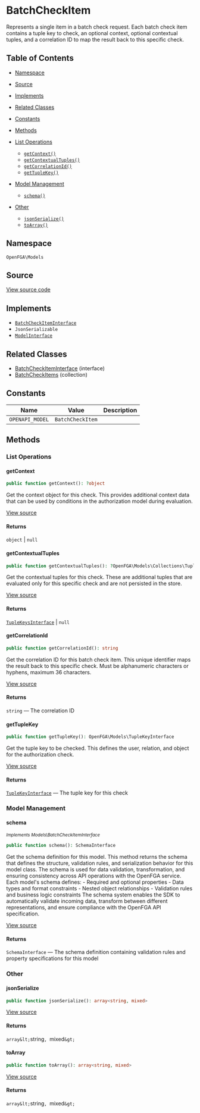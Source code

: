# BatchCheckItem

Represents a single item in a batch check request. Each batch check item contains a tuple key to check, an optional context, optional contextual tuples, and a correlation ID to map the result back to this specific check.

## Table of Contents

* [Namespace](#namespace)
* [Source](#source)
* [Implements](#implements)
* [Related Classes](#related-classes)
* [Constants](#constants)
* [Methods](#methods)

* [List Operations](#list-operations)
    * [`getContext()`](#getcontext)
    * [`getContextualTuples()`](#getcontextualtuples)
    * [`getCorrelationId()`](#getcorrelationid)
    * [`getTupleKey()`](#gettuplekey)
* [Model Management](#model-management)
    * [`schema()`](#schema)
* [Other](#other)
    * [`jsonSerialize()`](#jsonserialize)
    * [`toArray()`](#toarray)

## Namespace

`OpenFGA\Models`

## Source

[View source code](https://github.com/evansims/openfga-php/blob/main/src/Models/BatchCheckItem.php)

## Implements

* [`BatchCheckItemInterface`](BatchCheckItemInterface.md)
* `JsonSerializable`
* [`ModelInterface`](ModelInterface.md)

## Related Classes

* [BatchCheckItemInterface](Models/BatchCheckItemInterface.md) (interface)
* [BatchCheckItems](Models/Collections/BatchCheckItems.md) (collection)

## Constants

| Name            | Value            | Description |
| --------------- | ---------------- | ----------- |
| `OPENAPI_MODEL` | `BatchCheckItem` |             |

## Methods

### List Operations

#### getContext

```php
public function getContext(): ?object

```

Get the context object for this check. This provides additional context data that can be used by conditions in the authorization model during evaluation.

[View source](https://github.com/evansims/openfga-php/blob/main/src/Models/BatchCheckItem.php#L195)

#### Returns

`object` &#124; `null`

#### getContextualTuples

```php
public function getContextualTuples(): ?OpenFGA\Models\Collections\TupleKeysInterface

```

Get the contextual tuples for this check. These are additional tuples that are evaluated only for this specific check and are not persisted in the store.

[View source](https://github.com/evansims/openfga-php/blob/main/src/Models/BatchCheckItem.php#L204)

#### Returns

[`TupleKeysInterface`](Models/Collections/TupleKeysInterface.md) &#124; `null`

#### getCorrelationId

```php
public function getCorrelationId(): string

```

Get the correlation ID for this batch check item. This unique identifier maps the result back to this specific check. Must be alphanumeric characters or hyphens, maximum 36 characters.

[View source](https://github.com/evansims/openfga-php/blob/main/src/Models/BatchCheckItem.php#L213)

#### Returns

`string` — The correlation ID

#### getTupleKey

```php
public function getTupleKey(): OpenFGA\Models\TupleKeyInterface

```

Get the tuple key to be checked. This defines the user, relation, and object for the authorization check.

[View source](https://github.com/evansims/openfga-php/blob/main/src/Models/BatchCheckItem.php#L222)

#### Returns

[`TupleKeyInterface`](TupleKeyInterface.md) — The tuple key for this check

### Model Management

#### schema

*<small>Implements Models\BatchCheckItemInterface</small>*

```php
public function schema(): SchemaInterface

```

Get the schema definition for this model. This method returns the schema that defines the structure, validation rules, and serialization behavior for this model class. The schema is used for data validation, transformation, and ensuring consistency across API operations with the OpenFGA service. Each model&#039;s schema defines: - Required and optional properties - Data types and format constraints - Nested object relationships - Validation rules and business logic constraints The schema system enables the SDK to automatically validate incoming data, transform between different representations, and ensure compliance with the OpenFGA API specification.

[View source](https://github.com/evansims/openfga-php/blob/main/src/Models/ModelInterface.php#L52)

#### Returns

`SchemaInterface` — The schema definition containing validation rules and property specifications for this model

### Other

#### jsonSerialize

```php
public function jsonSerialize(): array<string, mixed>

```

[View source](https://github.com/evansims/openfga-php/blob/main/src/Models/BatchCheckItem.php#L233)

#### Returns

`array&lt;`string`, `mixed`&gt;`

#### toArray

```php
public function toArray(): array<string, mixed>

```

[View source](https://github.com/evansims/openfga-php/blob/main/src/Models/BatchCheckItem.php#L248)

#### Returns

`array&lt;`string`, `mixed`&gt;`
